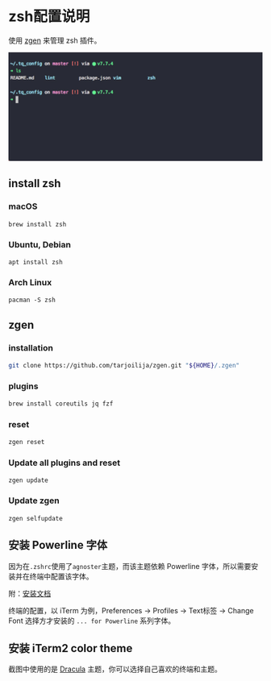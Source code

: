# zsh配置说明

使用 [zgen](https://github.com/tarjoilija/zgen) 来管理 zsh 插件。

![screenshot](https://github.com/kitian616/config/blob/master/zsh/screenshot.jpg?raw=true)

## install zsh

### macOS

```
brew install zsh
```

### Ubuntu, Debian

```
apt install zsh
```

### Arch Linux

```
pacman -S zsh
```

## zgen

### installation

```bash
git clone https://github.com/tarjoilija/zgen.git "${HOME}/.zgen"
```

### plugins

```bash
brew install coreutils jq fzf
```

### reset

```bash
zgen reset
```

### Update all plugins and reset

```
zgen update
```

### Update zgen

```
zgen selfupdate
```

## 安装 Powerline 字体

因为在`.zshrc`使用了`agnoster`主题，而该主题依赖 Powerline 字体，所以需要安装并在终端中配置该字体。

附：[安装文档](https://github.com/powerline/fonts)

终端的配置，以 iTerm 为例，Preferences -> Profiles -> Text标签 -> Change Font 选择方才安装的 `... for Powerline` 系列字体。


## 安装 iTerm2 color theme

截图中使用的是 [Dracula](https://draculatheme.com/) 主题，你可以选择自己喜欢的终端和主题。

